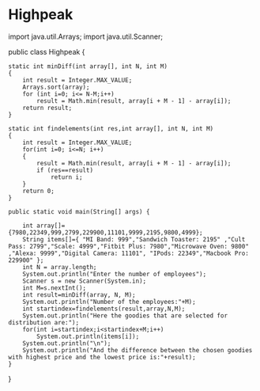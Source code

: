 # Highpeak
import java.util.Arrays;
import java.util.Scanner;

public class Highpeak {

    static int minDiff(int array[], int N, int M)
    {
        int result = Integer.MAX_VALUE;
        Arrays.sort(array);
        for (int i=0; i<= N-M;i++)
            result = Math.min(result, array[i + M - 1] - array[i]);
        return result;
    }

    static int findelements(int res,int array[], int N, int M)
    {
        int result = Integer.MAX_VALUE;
        for(int i=0; i<=N; i++)
        {
            result = Math.min(result, array[i + M - 1] - array[i]);
            if (res==result)
                return i;
        }
        return 0;
    }

    public static void main(String[] args) {

        int array[]={7980,22349,999,2799,229900,11101,9999,2195,9800,4999};
        String items[]={ "MI Band: 999","Sandwich Toaster: 2195" ,"Cult Pass: 2799","Scale: 4999","Fitbit Plus: 7980","Microwave Oven: 9800"  ,"Alexa: 9999","Digital Camera: 11101", "IPods: 22349","Macbook Pro: 229900" };
        int N = array.length;
        System.out.println("Enter the number of employees");
        Scanner s = new Scanner(System.in);
        int M=s.nextInt();
        int result=minDiff(array, N, M);
        System.out.println("Number of the employees:"+M);
        int startindex=findelements(result,array,N,M);
        System.out.println("Here the goodies that are selected for distribution are:");
        for(int i=startindex;i<startindex+M;i++)
            System.out.println(items[i]);
        System.out.println("\n");
        System.out.println("And the difference between the chosen goodies with highest price and the lowest price is:"+result);
    }
}
